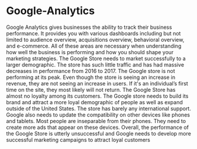 # Google-Analytics

Google Analytics gives businesses the ability to track their business performance. It
provides you with various dashboards including but not limited to audience overview,
acquisitions overview, behavioral overview, and e-commerce. All of these areas are necessary
when understanding how well the business is performing and how you should shape your
marketing strategies.
The Google Store needs to market successfully to a larger demographic. The store has
such little traffic and has had massive decreases in performance from 2016 to 2017. The Google
store is not performing at its peak. Even though the store is seeing an increase in revenue, they
are not seeing an increase in users. If it's an individual’s first time on the site, they
most likely will not return. The Google Store has almost no loyalty among its customers. The
Google store needs to build its brand and attract a more loyal demographic of people as well
as expand outside of the United States. The store has barely any international support.
Google also needs to update the compatibility on other devices like phones and tablets.
Most people are inseparable from their phones. They need to create more ads that appear on
these devices. Overall, the performance of the Google Store is utterly unsuccessful and Google
needs to develop more successful marketing campaigns to attract loyal customers

